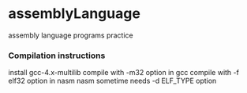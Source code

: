 # assemblyLanguage
assembly language programs practice

### Compilation instructions
install gcc-4.x-multilib
compile with -m32 option in gcc
compile with -f elf32 option in nasm
nasm sometime needs -d ELF_TYPE option
